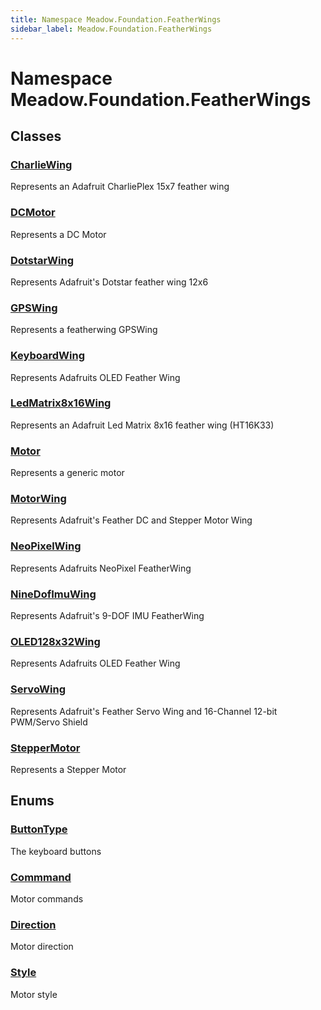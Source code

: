 ```yaml
---
title: Namespace Meadow.Foundation.FeatherWings
sidebar_label: Meadow.Foundation.FeatherWings
---
```

# Namespace Meadow.Foundation.FeatherWings
## Classes
### [CharlieWing](../Meadow.Foundation.FeatherWings/CharlieWing)
Represents an Adafruit CharliePlex 15x7 feather wing
### [DCMotor](../Meadow.Foundation.FeatherWings/DCMotor)
Represents a DC Motor
### [DotstarWing](../Meadow.Foundation.FeatherWings/DotstarWing)
Represents Adafruit's Dotstar feather wing 12x6
### [GPSWing](../Meadow.Foundation.FeatherWings/GPSWing)
Represents a featherwing GPSWing
### [KeyboardWing](../Meadow.Foundation.FeatherWings/KeyboardWing)
Represents Adafruits OLED Feather Wing
### [LedMatrix8x16Wing](../Meadow.Foundation.FeatherWings/LedMatrix8x16Wing)
Represents an Adafruit Led Matrix 8x16 feather wing (HT16K33)
### [Motor](../Meadow.Foundation.FeatherWings/Motor)
Represents a generic motor
### [MotorWing](../Meadow.Foundation.FeatherWings/MotorWing)
Represents Adafruit's Feather DC and Stepper Motor Wing
### [NeoPixelWing](../Meadow.Foundation.FeatherWings/NeoPixelWing)
Represents Adafruits NeoPixel FeatherWing
### [NineDofImuWing](../Meadow.Foundation.FeatherWings/NineDofImuWing)
Represents Adafruit's 9-DOF IMU FeatherWing
### [OLED128x32Wing](../Meadow.Foundation.FeatherWings/OLED128x32Wing)
Represents Adafruits OLED Feather Wing
### [ServoWing](../Meadow.Foundation.FeatherWings/ServoWing)
Represents Adafruit's Feather Servo Wing and 16-Channel 12-bit PWM/Servo Shield
### [StepperMotor](../Meadow.Foundation.FeatherWings/StepperMotor)
Represents a Stepper Motor
## Enums
### [ButtonType](../Meadow.Foundation.FeatherWings/ButtonType)
The keyboard buttons
### [Commmand](../Meadow.Foundation.FeatherWings/Commmand)
Motor commands
### [Direction](../Meadow.Foundation.FeatherWings/Direction)
Motor direction
### [Style](../Meadow.Foundation.FeatherWings/Style)
Motor style

